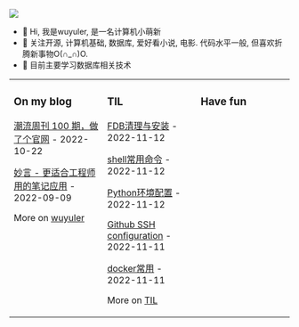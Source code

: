 ![](https://wuyuler-1304867472.cos.ap-shanghai.myqcloud.com/images/202211041128000.png)



- 👋 Hi, 我是wuyuler, 是一名计算机小萌新
- 👀 关注开源, 计算机基础, 数据库, 爱好看小说, 电影. 代码水平一般, 但喜欢折腾新事物O(∩_∩)O.
- 🌱 目前主要学习数据库相关技术
<table><tr><td valign="top" width="33%">


### On my blog
<!-- blog starts -->
[潮流周刊 100 期，做了个官网](https://wuyuler.github.io/2022-10-22/weekly.html) - 2022-10-22

[妙言 - 更适合工程师用的笔记应用](https://wuyuler.github.io/2022-09-09/miaoyan.html) - 2022-09-09
<!-- blog ends -->
More on [wuyuler](https://wuyuler.github.io/)
</td><td valign="top" width="33%">

### TIL
<!-- til starts -->
[FDB清理与安装](https://www.yuque.com/yongyule/xkp8qg/fk7z57skih4iptdr) - 2022-11-12

[shell常用命令](https://www.yuque.com/yongyule/xkp8qg/ftf23hi2y2ifk494) - 2022-11-12

[Python环境配置](https://www.yuque.com/yongyule/xkp8qg/kk67l6rpydnv4rw4) - 2022-11-12

[Github SSH configuration](https://www.yuque.com/yongyule/xkp8qg/sue0d763bkttwhfm) - 2022-11-11

[docker常用](https://www.yuque.com/yongyule/xkp8qg/eeb5tgkvypst0o48) - 2022-11-11
<!-- til ends -->
More on [TIL](https://www.yuque.com/yongyule/xkp8qg)
</td><td valign="top" width="33%">

### Have fun
<!-- douban starts -->

<!-- douban ends -->
</td></tr></table>

<!---
wuyuler/wuyuler is a ✨ special ✨ repository because its `README.md` (this file) appears on your GitHub profile.
You can click the Preview link to take a look at your changes.
--->
